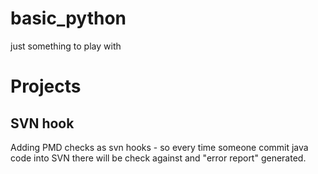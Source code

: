 # basic_python

just something to play with


# Projects

## SVN hook
Adding PMD checks as svn hooks - so every time someone commit java code into SVN there will be check against and "error report" generated.
